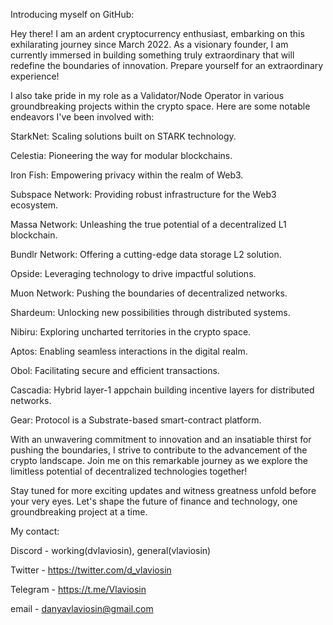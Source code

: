 Introducing myself on GitHub:

Hey there! I am an ardent cryptocurrency enthusiast, embarking on this exhilarating journey since March 2022. As a visionary founder, I am currently immersed in building something truly extraordinary that will redefine the boundaries of innovation. Prepare yourself for an extraordinary experience!

I also take pride in my role as a Validator/Node Operator in various groundbreaking projects within the crypto space. Here are some notable endeavors I've been involved with:

StarkNet: Scaling solutions built on STARK technology.

Celestia: Pioneering the way for modular blockchains.

Iron Fish: Empowering privacy within the realm of Web3.

Subspace Network: Providing robust infrastructure for the Web3 ecosystem.

Massa Network: Unleashing the true potential of a decentralized L1 blockchain.

Bundlr Network: Offering a cutting-edge data storage L2 solution.

Opside: Leveraging technology to drive impactful solutions.

Muon Network: Pushing the boundaries of decentralized networks.

Shardeum: Unlocking new possibilities through distributed systems.

Nibiru: Exploring uncharted territories in the crypto space.

Aptos: Enabling seamless interactions in the digital realm.

Obol: Facilitating secure and efficient transactions.

Cascadia: Hybrid layer-1 appchain building incentive layers for distributed networks.

Gear: Protocol is a Substrate-based smart-contract platform.

With an unwavering commitment to innovation and an insatiable thirst for pushing the boundaries, I strive to contribute to the advancement of the crypto landscape. Join me on this remarkable journey as we explore the limitless potential of decentralized technologies together!

Stay tuned for more exciting updates and witness greatness unfold before your very eyes. Let's shape the future of finance and technology, one groundbreaking project at a time.

My contact:

Discord - working(dvlaviosin), general(vlaviosin)

Twitter - https://twitter.com/d_vlaviosin

Telegram - https://t.me/Vlaviosin

email - danyavlaviosin@gmail.com

